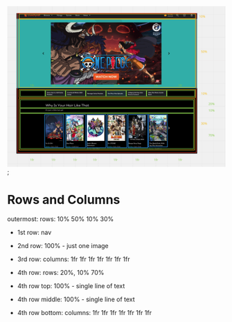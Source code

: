 ![wireframe/layout drawing for website](./assets/layout.png);

# Rows and Columns

outermost: rows: 10% 50% 10% 30%

-   1st row: nav
-   2nd row: 100% - just one image
-   3rd row: columns: 1fr 1fr 1fr 1fr 1fr 1fr 1fr
-   4th row: rows: 20%, 10% 70%

-   4th row top: 100% - single line of text
-   4th row middle: 100% - single line of text
-   4th row bottom: columns: 1fr 1fr 1fr 1fr 1fr 1fr 1fr

